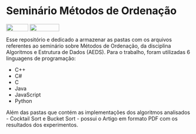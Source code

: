 # Seminário Métodos de Ordenação

<div style="display: inline-block;">
<img align="center" height="20px" width="60px" src="https://img.shields.io/badge/C%2B%2B-00599C?style=for-the-badge&logo=c%2B%2B&logoColor=white"/> 
<img align="center" height="20px" width="80px" src="https://img.shields.io/badge/Made%20for-VSCode-1f425f.svg"/> 
</a> 
</div>

<p> </p>
<p> </p>

<p align="justify">
  
</p>
Esse repositório e dedicado a armazenar as pastas com os arquivos referentes ao seminário sobre Métodos de Ordenação, da disciplina Algoritmos e Estrutura de Dados (AEDS). Para 
o trabalho, foram utilizadas 6 linguagens de programação:

- C++
- C#
- C
- Java
- JavaScript
- Python

Além das pastas que contém as implementações dos algoritmos analisados - Cocktail Sort e Bucket Sort - possui o Artigo em formato PDF com os resultados dos experimentos. 
